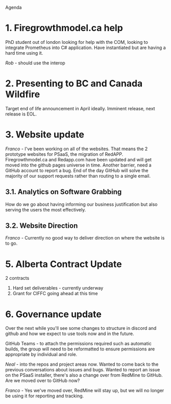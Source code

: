Agenda

# 1. Firegrowthmodel.ca help

PhD student out of london looking for help with the COM, looking to integrate Prometheus into C# application. Have instantiated but are having a hard time using it. 

_Rob_ - should use the interop

# 2. Presenting to BC and Canada Wildfire

Target end of life announcement in April ideally. Imminent release, next release is EOL.

# 3. Website update

_Franco_ - I've been working on all of the websites. That means the 2 prototype websites for PSaaS, the migration of RedAPP. Firegrowthmodel.ca and Redapp.com have been updated and will get moved into the github pages universe in time. Another barrier, need a GitHub account to report a bug. End of the day GitHub will solve the majority of our support requests rather than routing to a single email.

## 3.1. Analytics on Software Grabbing

How do we go about having informing our business justification but also serving the users the most effectively.

## 3.2. Website Direction

_Franco_ - Currently no good way to deliver direction on where the website is to go.

# 5. Alberta Contract Update

2 contracts

1) Hard set deliverables - currently underway
2) Grant for CIFFC going ahead at this time

# 6. Governance update

Over the next while you'll see some changes to structure in discord and github and how we expect to use tools now and in the future. 

GitHub Teams - to attach the permissions required such as automatic builds, the group will need to be reformatted to ensure permissions are appropriate by individual and role. 

_Neal_ - into the repos and project areas now. Wanted to come back to the previous conversations about issues and bugs. Wanted to report an issue on the PSaaS installer, there's also a change over from RedMine to GitHub. Are we moved over to GitHub now?

_Franco_ - Yes we've moved over, RedMine will stay up, but we will no longer be using it for reporting and tracking.